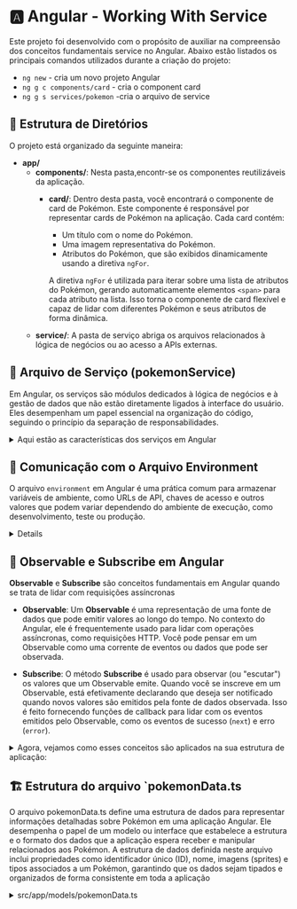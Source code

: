 # 🅰️ Angular - Working With Service

Este projeto foi desenvolvido com o propósito de auxiliar na compreensão dos conceitos fundamentais service no Angular. Abaixo estão listados os principais comandos utilizados durante a criação do projeto:

- `ng new` - cria um novo projeto Angular
- `ng g c components/card` - cria o component card
- `ng g s services/pokemon` -cria o arquivo de service

## 📁 Estrutura de Diretórios

O projeto está organizado da seguinte maneira:

- **app/**
  - **components/**: Nesta pasta,encontr-se os componentes reutilizáveis da aplicação.
    - **card/**: Dentro desta pasta, você encontrará o componente de card de Pokémon. Este componente é responsável por representar cards de Pokémon na aplicação. Cada card contém:

      - Um título com o nome do Pokémon.
      - Uma imagem representativa do Pokémon.
      - Atributos do Pokémon, que são exibidos dinamicamente usando a diretiva `ngFor`.

      A diretiva `ngFor` é utilizada para iterar sobre uma lista de atributos do Pokémon, gerando automaticamente elementos `<span>` para cada atributo na lista. Isso torna o componente de card flexível e capaz de lidar com diferentes Pokémon e seus atributos de forma dinâmica.
  - **service/**: A pasta de serviço abriga os arquivos relacionados à lógica de negócios ou ao acesso a APIs externas.

## 🧰 Arquivo de Serviço (pokemonService)
Em Angular, os serviços são módulos dedicados à lógica de negócios e à gestão de dados que não estão diretamente ligados à interface do usuário. Eles desempenham um papel essencial na organização do código, seguindo o princípio da separação de responsabilidades.

<details>

<summary>Aqui estão as características dos serviços em Angular</summary>

**Responsabilidades Claras:** Os serviços se concentram em lógica de negócios, gerenciamento de dados e comunicação com servidores, enquanto os componentes lidam com a interface do usuário.

- **Centralização da Lógica:** Os serviços permitem centralizar a lógica de negócios em um único local, evitando duplicações de código em diferentes partes da aplicação.

- **Compartilhamento de Dados:** Serviços são ideais para armazenar e compartilhar dados entre várias partes da aplicação, incluindo dados de requisições a servidores, armazenamento em cache e compartilhamento de estado.

- **Injeção de Dependência:** Serviços podem ser injetados em componentes e outros serviços, tornando a comunicação e integração entre eles mais eficientes.

- **Reutilização:** Os serviços podem ser reutilizados em toda a aplicação, promovendo a modularidade e escalabilidade do código.

</details>

## 🔌 Comunicação com o Arquivo Environment

  O arquivo `environment` em Angular é uma prática comum para armazenar variáveis de ambiente, como URLs de API, chaves de acesso e outros valores que podem variar dependendo do ambiente de execução, como desenvolvimento, teste ou produção.

  <details>
  
 No arquivo environment da aplicação é definida uma variável pokeApi que armazena a URL base da API que será usada na aplicação:

  ```typescript
  // Arquivo environment.ts
  export const environment = {
    production: false,
    pokeApi: 'https://pokeapi.co/api/v2/pokemon/'
  };

  ```

  Neste arquivo service da aplicaçãp (PokemonService)  a variável pokeApi do arquivo environment é usada  para configurar a URL base da API. Isso permite que o serviço acesse facilmente a URL da API, mantendo a configuração separada em um local central e facilitando a mudança dessa configuração para diferentes ambientes (por exemplo, de desenvolvimento para produção) sem a necessidade de alterar o código do serviço.

  </details>

## 🔄 Observable e Subscribe em Angular

**Observable** e **Subscribe** são conceitos fundamentais em Angular quando se trata de lidar com requisições assíncronas

  - **Observable**: Um **Observable** é uma representação de uma fonte de dados que pode emitir valores ao longo do tempo. No contexto do Angular, ele é frequentemente usado para lidar com operações assíncronas, como requisições HTTP. Você pode pensar em um Observable como uma corrente de eventos ou dados que pode ser observada.

  - **Subscribe**: O método **Subscribe** é usado para observar (ou "escutar") os valores que um Observable emite. Quando você se inscreve em um Observable, está efetivamente declarando que deseja ser notificado quando novos valores são emitidos pela fonte de dados observada. Isso é feito fornecendo funções de callback para lidar com os eventos emitidos pelo Observable, como os eventos de sucesso (`next`) e erro (`error`).

  <details>
  
  <summary>Agora, vejamos como esses conceitos são aplicados na sua estrutura de aplicação:</summary>

 - No serviço `PokemonService`:

     ```typescript
    import { Observable } from 'rxjs';
    import { PokemonData } from '../models/pokemonData';

    // ...

    getPokemon(pokemonName: string): Observable<PokemonData> {
      // Realiza uma requisição HTTP e retorna um Observable que emite os dados do Pokémon.
      this.pokeData = this.http.get<PokemonData>(`${this.baseURL}${pokemonName}`);
      return this.pokeData;
    }
    ```

    O método `getPokemon` retorna um Observable que emite os dados do Pokémon após a conclusão da requisição HTTP.

  - No componente `CardComponent`:

    ```typescript
    import { Component, OnInit } from '@angular/core';
    import { PokemonData } from 'src/app/models/pokemonData';
    import { PokemonService } from 'src/app/services/pokemon.service';

    @Component({
      selector: 'app-card',
      templateUrl: './card.component.html',
      styleUrls: ['./card.component.css']
    })
    export class CardComponent implements OnInit {
      pokemon: PokemonData = {
        id:'',
        name:'',
        sprites:{front_default:''},
        types:[]
      }
      name:string = 'CHARMANDER'
      attributesTypes:string[] = ['FIRE','ROCK']

      constructor(private service: PokemonService) {}

      ngOnInit(): void {
        // Ao iniciar o componente,  o serviço é chamado e se inscreve no Observable
        // para receber os dados do Pokémon.
        this.service.getPokemon('charizard').subscribe({
          next: (res) => {
            this.pokemon = {
              id: res.id,
              name: res.name,
              sprites: res.sprites,
              types: res.types
            }
            console.log(this.pokemon)
          },
          error: (err) => console.log(err)
        });
      }
    }
    ```

    No método `ngOnInit` do componente, é chamado o serviço `getPokemon` e se inscreve no Observable resultante para manipular os dados (no caso, usando `console.log` para exibi-los) e para lidar com erros, se ocorrerem.

  Isso permite que a aplicação lide de forma eficiente com operações assíncronas, como a obtenção de dados de Pokémon da API, garantindo que a interface do usuário permaneça responsiva enquanto as operações são executadas em segundo plano.

  </details>

  ## 🏗️ Estrutura do arquivo `pokemonData.ts

O arquivo pokemonData.ts  define uma estrutura de dados para representar informações detalhadas sobre Pokémon em uma aplicação Angular. Ele desempenha o papel de um modelo ou interface que estabelece a estrutura e o formato dos dados que a aplicação espera receber e manipular relacionados aos Pokémon. A estrutura de dados definida neste arquivo inclui propriedades como identificador único (ID), nome, imagens (sprites) e tipos associados a um Pokémon, garantindo que os dados sejam tipados e organizados de forma consistente em toda a aplicação

<details>

<summary>src/app/models/pokemonData.ts</summary>

```typescript
  export type PokemonData = {
    id: string;
    name: string;
    sprites: {
      front_default: string;
    };
    types: {
      slot: number;
      type: {
        name: string;
        url: string;
      };
    }[];
  };

</details>


## Em Construção 🚧
